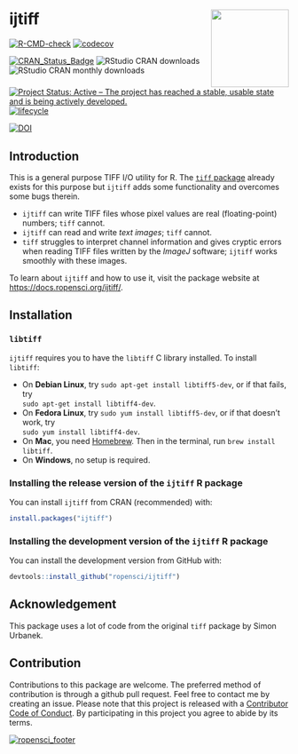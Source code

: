 
<!-- README.md is generated from README.Rmd. Please edit that file -->

# ijtiff <img src="man/figures/logo.png" height="140" align="right">

[![R-CMD-check](https://github.com/ropensci/ijtiff/workflows/R-CMD-check/badge.svg)](https://github.com/ropensci/ijtiff/actions)
[![codecov](https://codecov.io/gh/ropensci/ijtiff/branch/master/graph/badge.svg?token=rNNRw2FU0F)](https://codecov.io/gh/ropensci/ijtiff)

[![CRAN_Status_Badge](http://www.r-pkg.org/badges/version/ijtiff)](https://cran.r-project.org/package=ijtiff)
![RStudio CRAN
downloads](http://cranlogs.r-pkg.org/badges/grand-total/ijtiff)
![RStudio CRAN monthly
downloads](http://cranlogs.r-pkg.org/badges/ijtiff)

[![Project Status: Active – The project has reached a stable, usable
state and is being actively
developed.](https://www.repostatus.org/badges/latest/active.svg)](https://www.repostatus.org/)
[![lifecycle](https://img.shields.io/badge/lifecycle-maturing-blue.svg)](https://lifecycle.r-lib.org/articles/stages.html)

[![DOI](http://joss.theoj.org/papers/10.21105/joss.00633/status.svg)](https://doi.org/10.21105/joss.00633)

## Introduction

This is a general purpose TIFF I/O utility for R. The [`tiff`
package](https://cran.r-project.org/package=tiff) already exists for
this purpose but `ijtiff` adds some functionality and overcomes some
bugs therein.

-   `ijtiff` can write TIFF files whose pixel values are real
    (floating-point) numbers; `tiff` cannot.
-   `ijtiff` can read and write *text images*; `tiff` cannot.
-   `tiff` struggles to interpret channel information and gives cryptic
    errors when reading TIFF files written by the *ImageJ* software;
    `ijtiff` works smoothly with these images.

To learn about `ijtiff` and how to use it, visit the package website at
<https://docs.ropensci.org/ijtiff/>.

## Installation

### `libtiff`

`ijtiff` requires you to have the `libtiff` C library installed. To
install `libtiff`:

-   On **Debian Linux**, try `sudo apt-get install libtiff5-dev`, or if
    that fails, try  
    `sudo apt-get install libtiff4-dev`.
-   On **Fedora Linux**, try `sudo yum install libtiff5-dev`, or if that
    doesn’t work, try  
    `sudo yum install libtiff4-dev`.
-   On **Mac**, you need [Homebrew](https://brew.sh/). Then in the
    terminal, run `brew install libtiff`.
-   On **Windows**, no setup is required.

### Installing the release version of the `ijtiff` R package

You can install `ijtiff` from CRAN (recommended) with:

``` r
install.packages("ijtiff")
```

### Installing the development version of the `ijtiff` R package

You can install the development version from GitHub with:

``` r
devtools::install_github("ropensci/ijtiff")
```

## Acknowledgement

This package uses a lot of code from the original `tiff` package by
Simon Urbanek.

## Contribution

Contributions to this package are welcome. The preferred method of
contribution is through a github pull request. Feel free to contact me
by creating an issue. Please note that this project is released with a
[Contributor Code of
Conduct](https://github.com/ropensci/ijtiff/blob/master/CONDUCT.md). By
participating in this project you agree to abide by its terms.

[![ropensci_footer](https://ropensci.org/public_images/ropensci_footer.png)](https://ropensci.org)
